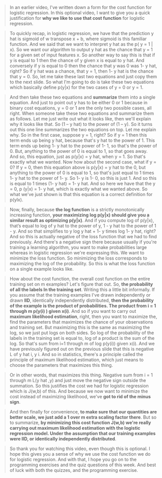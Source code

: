 > In an earlier video, I've written down a form for the cost function for logistic regression. In this optional video, I want to give you a quick justification for **why we like to use that cost function** for logistic regression. 

> To quickly recap, in logistic regression, we have that the prediction y hat is sigmoid of w transpose x + b, where sigmoid is this familiar function. And we said that we want to interpret y hat as the p( y = 1 | x). So we want our algorithm to output y hat as the chance that y = 1 for a given set of input features x. So another way to say this is that if y is equal to 1 then the chance of y given x is equal to y hat. And conversely if y is equal to 0 then the chance that y was 0 was 1- y hat, right? So if y hat was a chance, that y = 1, then 1- y hat is the chance that y = 0. So, let me take these last two equations and just copy them to the next slide. So what I'm going to do is take these two equations which basically define p(y|x) for the two cases of y = 0 or y = 1. 

> And then take these two equations and **summarize** them into a single equation. And just to point out y has to be either 0 or 1 because in binary cost equations, y = 0 or 1 are the only two possible cases, all right. When someone take these two equations and summarize them as follows. Let me just write out what it looks like, then we'll explain why it looks like that. So (1 – y hat) to the power of (1 – y). So it turns out this one line summarizes the two equations on top. Let me explain why. So in the first case, suppose y = 1, right? So if y = 1 then this term ends up being y hat, because that's y hat to the power of 1. This term ends up being 1- y hat to the power of 1- 1, so that's the power of 0. But, anything to the power of 0 is equal to 1, so that goes away. And so, this equation, just as p(y|x) = y hat, when y = 1. So that's exactly what we wanted. Now how about the second case, what if y = 0? If y = 0, then this equation above is p(y|x) = y hat to the 0, but anything to the power of 0 is equal to 1, so that's just equal to 1 times 1- y hat to the power of 1- y. So 1- y is 1- 0, so this is just 1. And so this is equal to 1 times (1- y hat) = 1- y hat. And so here we have that the y = 0, p (y|x) = 1- y hat, which is exactly what we wanted above. So what we've just shown is that this equation is a correct definition for p(ylx). 


> Now, finally, because **the log function** is a strictly monotonically increasing function, **your maximizing log p(y|x) should give you a similar result as optimizing p(y|x)**. And if you compute log of p(y|x), that’s equal to log of y hat to the power of y, 1 - y hat to the power of 1 - y. And so that simplifies to y log y hat + 1- y times log 1- y hat, right? And so this is actually negative of the loss function that we had to find previously. And there's a negative sign there because usually if you're training a learning algorithm, you want to make probabilities large whereas in logistic regression we're expressing this. We want to minimize the loss function. So minimizing the loss corresponds to maximizing the log of the probability. So this is what the loss function on a single example looks like. 

> How about the cost function, the overall cost function on the entire training set on m examples? Let's figure that out. So, **the probability of all the labels In the training set**. Writing this a little bit informally. If you assume that the training examples I've drawn independently or drawn **IID**, identically independently distributed, **then the probability of the example is the product of probabilities. The product from i = 1 through m p(y(i) ) given x(i)**. And so if you want to carry out **maximum likelihood estimation**, right, then you want to maximize the, find the parameters that maximizes the chance of your observations and training set. But maximizing this is the same as maximizing the log, so we just put logs on both sides. So log of the probability of the labels in the training set is equal to, log of a product is the sum of the log. So that's sum from i=1 through m of log p(y(i)) given x(i). And we have previously figured out on the previous slide that this is negative L of y hat i, y i. And so in statistics, there's a principle called the principle of maximum likelihood estimation, which just means to choose the parameters that maximizes this thing. 

> Or in other words, that maximizes this thing. Negative sum from i = 1 through m L(y hat ,y) and just move the negative sign outside the summation. So this justifies the cost we had for logistic regression which is J(w,b) of this. And because we now want to minimize the cost instead of maximizing likelihood, we've **got to rid of the minus sign**. 

> And then finally for convenience, **to make sure that our quantities are better scale, we just add a 1 over m extra scaling factor there**. But so to summarize, **by minimizing this cost function J(w,b) we're really carrying out maximum likelihood estimation with the logistic regression model. Under the assumption that our training examples were IID, or identically independently distributed**. 

> So thank you for watching this video, even though this is optional. I hope this gives you a sense of why we use the cost function we do for logistic regression. And with that, I hope you go on to the programming exercises and the quiz questions of this week. And best of luck with both the quizzes, and the programming exercise.
